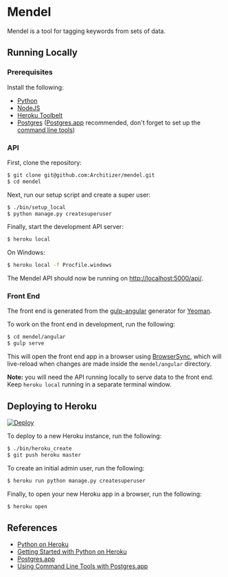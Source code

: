 # Mendel

Mendel is a tool for tagging keywords from sets of data.

## Running Locally

### Prerequisites

Install the following:

- [Python](http://install.python-guide.org)
- [NodeJS](https://nodejs.org/en/download/)
- [Heroku Toolbelt](https://toolbelt.heroku.com/)
- [Postgres](https://devcenter.heroku.com/articles/heroku-postgresql#local-setup) ([Postgres.app](http://postgresapp.com) recommended, don't forget to set up the [command line tools](http://postgresapp.com/documentation/cli-tools.html))

### API

First, clone the repository:

```sh
$ git clone git@github.com:Architizer/mendel.git
$ cd mendel
```

Next, run our setup script and create a super user:

```sh
$ ./bin/setup_local
$ python manage.py createsuperuser
```

Finally, start the development API server:

```sh
$ heroku local
```

On Windows:

```sh
$ heroku local -f Procfile.windows
```

The Mendel API should now be running on [http://localhost:5000/api/](http://localhost:5000/api/).

### Front End

The front end is generated from the [gulp-angular](https://github.com/Swiip/generator-gulp-angular) generator for [Yeoman](http://yeoman.io/).

To work on the front end in development, run the following:

```sh
$ cd mendel/angular
$ gulp serve
```

This will open the front end app in a browser using [BrowserSync](https://www.browsersync.io/), which will live-reload when changes are made inside the `mendel/angular` directory. 

**Note:** you will need the API running locally to serve data to the front end. Keep `heroku local` running in a separate terminal window.


## Deploying to Heroku

[![Deploy](https://www.herokucdn.com/deploy/button.svg)](https://heroku.com/deploy)

To deploy to a new Heroku instance, run the following:

```sh
$ ./bin/heroku_create
$ git push heroku master
```

To create an initial admin user, run the following:

```sh
$ heroku run python manage.py createsuperuser
```

Finally, to open your new Heroku app in a browser, run the following:

```sh
$ heroku open
```

## References

- [Python on Heroku](https://devcenter.heroku.com/categories/python)
- [Getting Started with Python on Heroku](https://devcenter.heroku.com/articles/getting-started-with-python)
- [Postgres.app](http://postgresapp.com/)
- [Using Command Line Tools with Postgres.app](http://postgresapp.com/documentation/cli-tools.html)